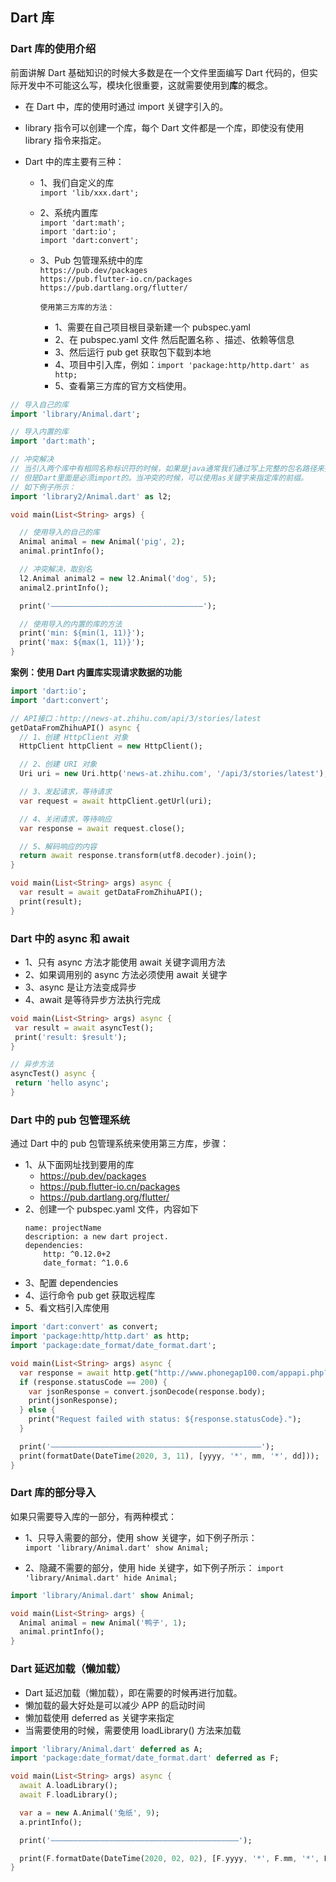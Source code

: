 ## Dart 库

### Dart 库的使用介绍

前面讲解 Dart 基础知识的时候大多数是在一个文件里面编写 Dart 代码的，但实际开发中不可能这么写，模块化很重要，这就需要使用到**库**的概念。

- 在 Dart 中，库的使用时通过 import 关键字引入的。
- library 指令可以创建一个库，每个 Dart 文件都是一个库，即使没有使用 library 指令来指定。
- Dart 中的库主要有三种：

  - 1、我们自定义的库  
    `import 'lib/xxx.dart';`

  - 2、系统内置库  
    `import 'dart:math';`  
    `import 'dart:io';`  
    `import 'dart:convert';`

  - 3、Pub 包管理系统中的库  
    `https://pub.dev/packages`  
    `https://pub.flutter-io.cn/packages`  
    `https://pub.dartlang.org/flutter/`

        使用第三方库的方法：

    - 1、需要在自己项目根目录新建一个 pubspec.yaml
    - 2、在 pubspec.yaml 文件 然后配置名称 、描述、依赖等信息
    - 3、然后运行 pub get 获取包下载到本地
    - 4、项目中引入库，例如：`import 'package:http/http.dart' as http;`
    - 5、查看第三方库的官方文档使用。

```dart
// 导入自己的库
import 'library/Animal.dart';

// 导入内置的库
import 'dart:math';

// 冲突解决
// 当引入两个库中有相同名称标识符的时候，如果是java通常我们通过写上完整的包名路径来指定使用的具体标识符，甚至不用import都可以。
// 但是Dart里面是必须import的。当冲突的时候，可以使用as关键字来指定库的前缀。
// 如下例子所示：
import 'library2/Animal.dart' as l2;

void main(List<String> args) {

  // 使用导入的自己的库
  Animal animal = new Animal('pig', 2);
  animal.printInfo();

  // 冲突解决，取别名
  l2.Animal animal2 = new l2.Animal('dog', 5);
  animal2.printInfo();

  print('——————————————————————————————————');

  // 使用导入的内置的库的方法
  print('min: ${min(1, 11)}');
  print('max: ${max(1, 11)}');
}
```

**案例：使用 Dart 内置库实现请求数据的功能**

```dart
import 'dart:io';
import 'dart:convert';

// API接口：http://news-at.zhihu.com/api/3/stories/latest
getDataFromZhihuAPI() async {
  // 1、创建 HttpClient 对象
  HttpClient httpClient = new HttpClient();

  // 2、创建 URI 对象
  Uri uri = new Uri.http('news-at.zhihu.com', '/api/3/stories/latest');

  // 3、发起请求，等待请求
  var request = await httpClient.getUrl(uri);

  // 4、关闭请求，等待响应
  var response = await request.close();

  // 5、解码响应的内容
  return await response.transform(utf8.decoder).join();
}

void main(List<String> args) async {
  var result = await getDataFromZhihuAPI();
  print(result);
}
```

### Dart 中的 async 和 await

- 1、只有 async 方法才能使用 await 关键字调用方法
- 2、如果调用别的 async 方法必须使用 await 关键字
- 3、async 是让方法变成异步
- 4、await 是等待异步方法执行完成

```dart
void main(List<String> args) async {
 var result = await asyncTest();
 print('result: $result');
}

// 异步方法
asyncTest() async {
 return 'hello async';
}
```

### Dart 中的 pub 包管理系统

通过 Dart 中的 pub 包管理系统来使用第三方库，步骤：

- 1、从下面网址找到要用的库
  - https://pub.dev/packages
  - https://pub.flutter-io.cn/packages
  - https://pub.dartlang.org/flutter/
- 2、创建一个 pubspec.yaml 文件，内容如下
  ```
  name: projectName
  description: a new dart project.
  dependencies:
      http: ^0.12.0+2
      date_format: ^1.0.6
  ```
- 3、配置 dependencies
- 4、运行命令 pub get 获取远程库
- 5、看文档引入库使用

```dart
import 'dart:convert' as convert;
import 'package:http/http.dart' as http;
import 'package:date_format/date_format.dart';

void main(List<String> args) async {
  var response = await http.get("http://www.phonegap100.com/appapi.php?a=getPortalList&catid=20&page=1");
  if (response.statusCode == 200) {
    var jsonResponse = convert.jsonDecode(response.body);
    print(jsonResponse);
  } else {
    print("Request failed with status: ${response.statusCode}.");
  }

  print('———————————————————————————————————————————————');
  print(formatDate(DateTime(2020, 3, 11), [yyyy, '*', mm, '*', dd]));
}
```

### Dart 库的部分导入

如果只需要导入库的一部分，有两种模式：

- 1、只导入需要的部分，使用 show 关键字，如下例子所示：  
  `import 'library/Animal.dart' show Animal;`

- 2、隐藏不需要的部分，使用 hide 关键字，如下例子所示：
  `import 'library/Animal.dart' hide Animal;`

```dart
import 'library/Animal.dart' show Animal;

void main(List<String> args) {
  Animal animal = new Animal('鸭子', 1);
  animal.printInfo();
}
```

### Dart 延迟加载（懒加载）

- Dart 延迟加载（懒加载），即在需要的时候再进行加载。
- 懒加载的最大好处是可以减少 APP 的启动时间
- 懒加载使用 deferred as 关键字来指定
- 当需要使用的时候，需要使用 loadLibrary() 方法来加载

```dart
import 'library/Animal.dart' deferred as A;
import 'package:date_format/date_format.dart' deferred as F;

void main(List<String> args) async {
  await A.loadLibrary();
  await F.loadLibrary();

  var a = new A.Animal('兔纸', 9);
  a.printInfo();

  print('——————————————————————————————————————————');

  print(F.formatDate(DateTime(2020, 02, 02), [F.yyyy, '*', F.mm, '*', F.dd]));
}
```
